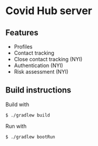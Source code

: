 # Covid Hub server

## Features

- Profiles
- Contact tracking
- Close contact tracking (NYI)
- Authentication (NYI)
- Risk assessment (NYI)

## Build instructions

Build with

```
$ ./gradlew build
```

Run with

```
$ ./gradlew bootRun
```

